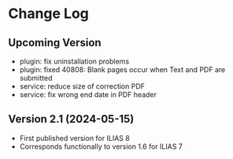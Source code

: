 # Change Log

## Upcoming Version
- plugin: fix uninstallation problems
- plugin: fixed 40808: Blank pages occur when Text and PDF are submitted
- service: reduce size of correction PDF
- service: fix wrong end date in PDF header

## Version 2.1 (2024-05-15)
- First published version for ILIAS 8
- Corresponds functionally to version 1.6 for ILIAS 7